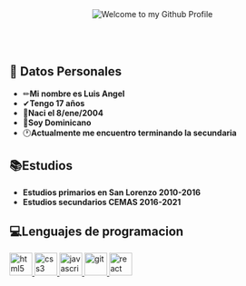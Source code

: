 <!-- "Hero" Header -->
<div align="center">
  <img src="https://es.bloggif.com/tmp/a7457b4eab1b8920370ab79f4fc6efb3/text.gif?1611846198" style="max-width: 100%;" alt="Welcome to my Github Profile"/> 
 


</div>
</br></br></br>

## 💬 Datos Personales

-    ✏**Mi nombre es Luis Angel** 
-    ✔**Tengo 17 años**
-    🎈**Naci el 8/ene/2004**
-    💙**Soy Dominicano**
-    🕐**Actualmente me encuentro terminando la secundaria**



##  📚Estudios

-    **Estudios primarios en San Lorenzo 2010-2016**
-    **Estudios secundarios CEMAS 2016-2021**

##  💻Lenguajes de programacion

 <a href="https://www.w3.org/html/" target="_blank"> <img src="https://es.bloggif.com/output/3/e/3ec7e02e9bd0c81402d9d1075904ee48.gif?1611846664" alt="html5" width="40" height="40"/> </a>
 <a href="https://www.w3schools.com/css/" target="_blank"> <img src="https://es.bloggif.com/output/7/6/76a0c654ed6ddcaad6853b943ba163a5.gif?1611846555" alt="css3" width="40" height="40"/> </a>
 <a href="#" target="_blank"> <img src="https://es.bloggif.com/output/7/a/7ad54588e0e52600ebfc888466bbf402.gif?1611846967" alt="javascript" width="40" height="40"/> </a>
 <a href="https://git-scm.com/" target="_blank"> <img src="https://es.bloggif.com/output/e/0/e09c2963b051cdff40fdeaf3479a9e8e.gif?1611847286" alt="git" width="40" height="40"/> </a>
 <a href="https://reactjs.org/" target="_blank"> <img src="https://es.bloggif.com/output/e/8/e85f39d2d73eba79d65c9815965e96b3.gif?1611847598" alt="react" width="40" height="40"/> </a>
 














